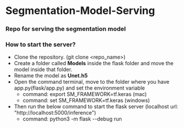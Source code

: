 # Segmentation-Model-Serving
### Repo for serving the segmentation model

### How to start the server?
- Clone the repository. (git clone <repo_name>)
- Create a folder called **Models** inside the flask folder and move the model inside that folder.
- Rename the model as **Unet.h5** 
- Open the command terminal, move to the folder where you have app.py(flask/app.py) and set the environment variable
    - command: export SM_FRAMEWORK=tf.keras (mac)
    - command: set SM_FRAMEWORK=tf.keras (windows)
- Then run the below command to start the flask server (localhost url: "http://localhost:5000/inference")
    - command: python3 -m flask --debug run
